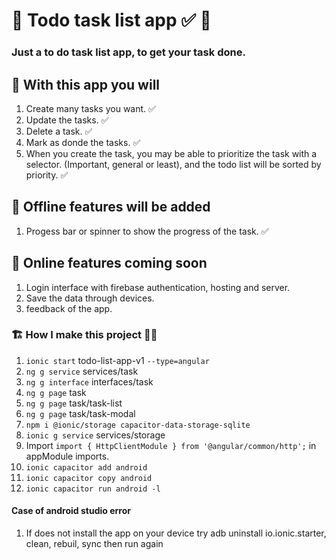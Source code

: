 # 📝 Todo task list app ✅ 🚀 

### Just a to do task list app, to get your task done. 

## 🏁 With this app you will

1. Create many tasks you want. ✅
2. Update the tasks. ✅
3. Delete a task. ✅
4. Mark as donde the tasks. ✅
5. When you create the task, you may be able to prioritize the task with a selector. (Important, general or least), and the todo list will be sorted by priority. ✅

## 🎉 Offline features will be added
1. Progess bar or spinner to show the progress of the task. ✅

## 🚧 Online features coming soon
1. Login interface with firebase authentication, hosting and server.
2. Save the data through devices.
3. feedback of the app.


### 🏗 How I make this project 👷‍♂️
1. `ionic start` todo-list-app-v1 `--type=angular`
2. `ng g service` services/task
3. `ng g interface` interfaces/task
4. `ng g page` task
6. `ng g page` task/task-list
7. `ng g page` task/task-modal
8. `npm i @ionic/storage capacitor-data-storage-sqlite`
9. `ionic g service` services/storage
10. Import `import { HttpClientModule } from '@angular/common/http';` in appModule imports.
11. `ionic capacitor add android`
12. `ionic capacitor copy android`
13. `ionic capacitor run android -l`

#### Case of android studio error
1. If does not install the app on your device
  try adb uninstall io.ionic.starter, clean, rebuil, sync then run again
